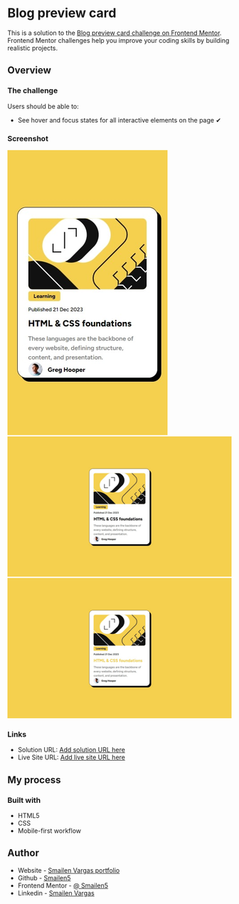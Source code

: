 # Blog preview card

This is a solution to the [Blog preview card challenge on Frontend Mentor](https://www.frontendmentor.io/challenges/blog-preview-card-ckPaj01IcS). Frontend Mentor challenges help you improve your coding skills by building realistic projects.


## Overview

### The challenge

Users should be able to:

- See hover and focus states for all interactive elements on the page ✔

### Screenshot

![smartphone](./screenshots/smartphone.jpeg)
![desktop](./screenshots/desktop.jpeg)
![desktop](./screenshots/desktop-hover.jpeg)



### Links

- Solution URL: [Add solution URL here](https://github.com/Smailen5/Frontend-Mentor-Challenge/tree/main/packages/blog-preview-card-main-main)
- Live Site URL: [Add live site URL here](https://smailen5.github.io/Frontend-Mentor-Challenge/blog-preview-card-main-main/)

## My process

### Built with

- HTML5
- CSS
- Mobile-first workflow


## Author

- Website - [Smailen Vargas portfolio](https://smailenvargas.com/)
- Github - [Smailen5](https://github.com/Smailen5)
- Frontend Mentor - [@ Smailen5](https://www.frontendmentor.io/profile/Smailen5)
- Linkedin - [Smailen Vargas](https://www.linkedin.com/in/smailen-vargas/)
